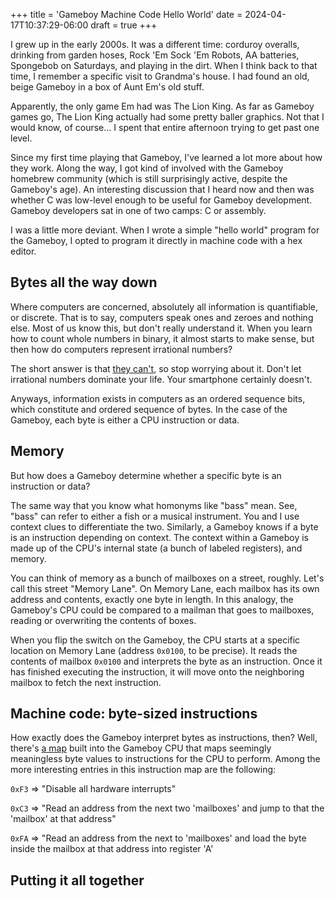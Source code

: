 +++
title = 'Gameboy Machine Code Hello World'
date = 2024-04-17T10:37:29-06:00
draft = true
+++

I grew up in the early 2000s. It was a different time: corduroy overalls,
drinking from garden hoses, Rock 'Em Sock 'Em Robots, AA batteries, Spongebob on
Saturdays, and playing in the dirt. When I think back to that time, I remember a
specific visit to Grandma's house. I had found an old, beige Gameboy in a box of
Aunt Em's old stuff.

Apparently, the only game Em had was The Lion King. As far as Gameboy games go,
The Lion King actually had some pretty baller graphics. Not that I would know,
of course... I spent that entire afternoon trying to get past one level.

Since my first time playing that Gameboy, I've learned a lot more about how they
work. Along the way, I got kind of involved with the Gameboy homebrew community
(which is still surprisingly active, despite the Gameboy's age). An interesting
discussion that I heard now and then was whether C was low-level enough to be
useful for Gameboy development. Gameboy developers sat in one of two camps: C or
assembly.

I was a little more deviant. When I wrote a simple "hello world" program for the
Gameboy, I opted to program it directly in machine code with a hex editor.

## Bytes all the way down

Where computers are concerned, absolutely all information is quantifiable, or
discrete. That is to say, computers speak ones and zeroes and nothing else. Most
of us know this, but don't really understand it. When you learn how to count
whole numbers in binary, it almost starts to make sense, but then how do
computers represent irrational numbers?

The short answer is that [they
can't](https://stackoverflow.com/questions/588004/is-floating-point-math-broken),
so stop worrying about it. Don't let irrational numbers dominate your life. Your
smartphone certainly doesn't.

Anyways, information exists in computers as an ordered sequence bits, which
constitute and ordered sequence of bytes. In the case of the Gameboy, each byte
is either a CPU instruction or data.

## Memory

But how does a Gameboy determine whether a specific byte is an instruction or
data?

The same way that you know what homonyms like "bass" mean. See, "bass" can refer
to either a fish or a musical instrument. You and I use context clues to
differentiate the two. Similarly, a Gameboy knows if a byte is an instruction
depending on context. The context within a Gameboy is made up of the CPU's
internal state (a bunch of labeled registers), and memory.

You can think of memory as a bunch of mailboxes on a street, roughly. Let's call
this street "Memory Lane". On Memory Lane, each mailbox has its own address and
contents, exactly one byte in length. In this analogy, the Gameboy's CPU could
be compared to a mailman that goes to mailboxes, reading or overwriting the
contents of boxes.

When you flip the switch on the Gameboy, the CPU starts at a specific location
on Memory Lane (address `0x0100`, to be precise). It reads the contents of
mailbox `0x0100` and interprets the byte as an instruction. Once it has finished
executing the instruction, it will move onto the neighboring mailbox to fetch
the next instruction.

## Machine code: byte-sized instructions

How exactly does the Gameboy interpret bytes as instructions, then? Well,
there's [a map](https://gbdev.io/gb-opcodes/optables/) built into the Gameboy
CPU that maps seemingly meaningless byte values to instructions for the CPU to
perform. Among the more interesting entries in this instruction map are the
following:

`0xF3` => "Disable all hardware interrupts"

`0xC3` => "Read an address from the next two 'mailboxes' and jump to that
the 'mailbox' at that address"

`0xFA` => "Read an address from the next to 'mailboxes' and load the byte inside
the mailbox at that address into register 'A'

## Putting it all together
